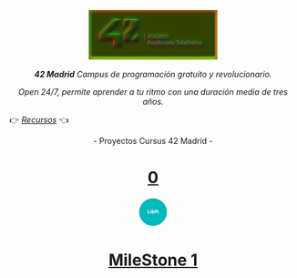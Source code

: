 <p align="center" width="100%">
    <img width="45%" src="documentation/42-Madrid.png"> 
</p>
 
<p align="center" width="100%"><i><b>42 Madrid</b> Campus de programación gratuito y revolucionario.</i></p>

<p align="center" width="100%"><i>Open 24/7, permite aprender a tu ritmo con una duración media de tres años.</i></p>

👉     [*Recursos*](documentation/)     👈

<p align="center" width="100%">- Proyectos Cursus 42 Madrid -</p>

<h1 align="center"><a href="0">0</a></h1>
<p align="center" width="100%"><img src="documentation/0/libft.png" width="50" /></p>

<h1 align="center"><a href="milestone_1">MileStone 1</a></h1>




